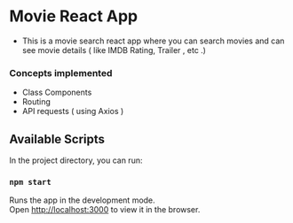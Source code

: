# Movie React App 
- This is a movie search react app where you can search movies and can see movie details ( like IMDB Rating, Trailer , etc .) 

### Concepts implemented
- Class Components
- Routing
- API requests ( using Axios )


## Available Scripts

In the project directory, you can run:

### `npm start`

Runs the app in the development mode.\
Open [http://localhost:3000](http://localhost:3000) to view it in the browser.


